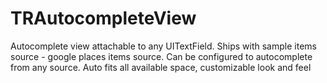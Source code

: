 TRAutocompleteView
==================

Autocomplete view attachable to any UITextField. Ships with sample items source - google places items source. Can be configured to autocomplete from any source. Auto fits all available space, customizable look and feel